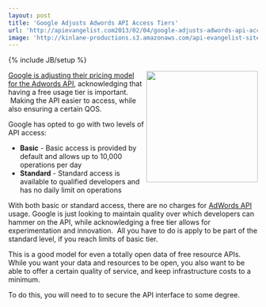 ```yaml
---
layout: post
title: 'Google Adjusts Adwords API Access Tiers'
url: 'http://apievangelist.com2013/02/04/google-adjusts-adwords-api-access-tiers/'
image: 'http://kinlane-productions.s3.amazonaws.com/api-evangelist-site/blog/google-adwords-300x125.jpeg'
---
```

{% include JB/setup %}
<p>
     <a href="https://developers.google.com/adwords/api/" target="_blank"><img src="https://s3.amazonaws.com/kinlane-productions/google-adwords/google-adwords-300x125.jpeg"  width="225" align="right" /></a>
</p>
<p>
     <a href="http://googleadsdeveloper.blogspot.com/2013/01/new-simplified-adwords-api-pricing.html" target="_blank">Google is adjusting their pricing model for the Adwords API</a>, acknowledging that having a free usage tier is important.  Making the API easier to access, while also ensuring a certain QOS.
</p>
<p>
     Google has opted to go with two levels of API access:
</p>
<ul >
     <li>
          <strong>Basic</strong> - Basic access is provided by default and allows up to 10,000 operations per day
     </li>
     <li>
          <strong>Standard</strong> - Standard access is available to qualified developers and has no daily limit on operations
     </li>
</ul>
<p>
     With both basic or standard access, there are no charges for <a href="https://developers.google.com/adwords/api/" target="_blank">AdWords API</a> usage. Google is just looking to maintain quality over which developers can hammer on the API, while acknowledging a free tier allows for experimentation and innovation.  All you have to do is apply to be part of the standard level, if you reach limits of basic tier.
</p>
<p>
     This is a good model for even a totally open data of free resource APIs. While you want your data and resources to be open, you also want to be able to offer a certain quality of service, and keep infrastructure costs to a minimum.
</p>
<p>
     To do this, you will need to to secure the API interface to some degree.
</p>
